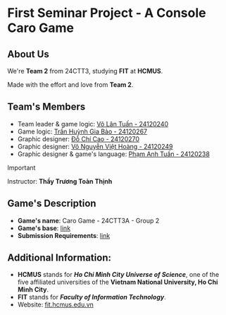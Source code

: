 # First Seminar Project - A Console Caro Game

## About Us
We're **Team 2** from 24CTT3, studying **FIT** at **HCMUS**.

Made with the effort and love from **Team 2**.

## Team's Members
- Team leader & game logic: [Võ Lân Tuấn - 24120240](https://github.com/VLTisME)
- Game logic: [Trần Huỳnh Gia Bảo - 24120267](https://github.com/GiaBao264)
- Graphic designer: [Đỗ Chí Cao - 24120270](https://github.com/caodoc)
- Graphic designer: [Võ Nguyễn Việt Hoàng - 24120249](https://github.com/Djoko-Vic)
- Graphic designer & game's language: [Phạm Anh Tuấn - 24120238](https://github.com/ahtuan171)

>[!IMPORTANT]
>Instructor: **Thầy Trương Toàn Thịnh**

## Game's Description
- **Game's name**: Caro Game - 24CTT3A - Group 2
- **Game's base**: [link](./GAMEBASE.md)
- **Submission Requirements**: [link](./REQUIREMENT.md)

## Additional Information:
- **HCMUS** stands for ***Ho Chi Minh City Universe of Science***, one of the five affiliated universities of the **Vietnam National University, Ho Chi Minh City**.
- **FIT** stands for ***Faculty of Information Technology***.
- Website: [fit.hcmus.edu.vn](https://www.fit.hcmus.edu.vn/)